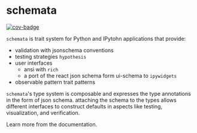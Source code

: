 # schemata

[![cov-badge]][cov]

[cov-badge]: https://img.shields.io/codecov/c/github/deathbeds/schemata?token=hob01Xmh6Z
[cov]: https://app.codecov.io/gh/deathbeds/schemata

`schemata` is trait system for Python and IPytohn applications that provide:

* validation with jsonschema conventions
* testing strategies `hypothesis`
* user interfaces
    * ansi with `rich`
    * a port of the react json schema form ui-schema to `ipywidgets`
* observable pattern trait patterns

`schemata`'s type system is composable and expresses the type annotations in the form of json schema. attaching the schema to the types allows different interfaces to construct defaults in aspects like testing, visualization, and verification.


Learn more from the documentation.


